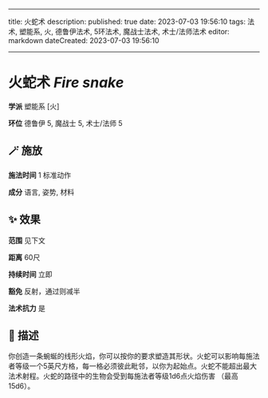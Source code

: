 
---
title: 火蛇术
description: 
published: true
date: 2023-07-03 19:56:10
tags: 法术, 塑能系, 火, 德鲁伊法术, 5环法术, 魔战士法术, 术士/法师法术
editor: markdown
dateCreated: 2023-07-03 19:56:10

---

# **火蛇术** *Fire snake*

**学派** 塑能系 \[火\] 

**环位** 德鲁伊 5, 魔战士 5, 术士/法师 5

## 🪄 施放

**施法时间** 1 标准动作

**成分** 语言, 姿势, 材料

## ✨ 效果  

**范围** 见下文

**距离** 60尺  

**持续时间** 立即 

**豁免** 反射，通过则减半

**法术抗力** 是

## 📖 描述

你创造一条蜿蜒的线形火焰，你可以按你的要求塑造其形状。火蛇可以影响每施法者等级一个5英尺方格，每一格必须彼此毗邻，以你为起始点。火蛇不能超出最大法术射程。火蛇的路径中的生物会受到每施法者等级1d6点火焰伤害 （最高15d6）。
    